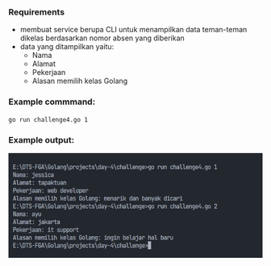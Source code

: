 ### Requirements
- membuat service berupa CLI untuk menampilkan data teman-teman dikelas berdasarkan nomor absen yang diberikan
- data yang ditampilkan yaitu:
  - Nama
  - Alamat
  - Pekerjaan
  - Alasan memilih kelas Golang

### Example commmand:
```
go run challenge4.go 1
```

### Example output:
![Example output](challenge4_output.png)